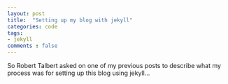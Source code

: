 ```yaml
---
layout: post
title:  "Setting up my blog with jekyll"
categories: code
tags:
- jekyll
comments : false
---
```


So Robert Talbert asked on one of my previous posts to describe what my process was for setting up this blog using jekyll...

